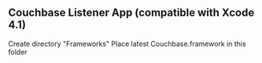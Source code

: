 ## Couchbase Listener App (compatible with Xcode 4.1)

Create directory "Frameworks"
Place latest Couchbase.framework in this folder
